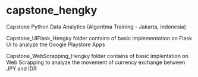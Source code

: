 # capstone_hengky
Capstone Python Data Analytics (Algoritma Training - Jakarta, Indonesia)

Capstone_UIFlask_Hengky folder contains of basic implementation on Flask UI to analyze the Google Playstore Apps

Capstone_WebScrapping_Hengky folder contains of basic implentation on Web Scrapping to analyze the movement of currency exchange between JPY and IDR
